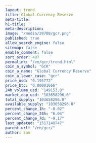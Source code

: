```yaml
---
layout: trend
title: Global Currency Reserve
meta-title: 
h1-title: 
meta-description: 
image: "/media/20708/gcr.png"
published: true
allow_search_engine: false
sitemap: false
enable_comment: false
sort_order: 407
permalink: "/en/gcr/trend.html"
coin_a_symbol: "GCR"
coin_a_name: "Global Currency Reserve"
coin_a_lower_case: "gcr"
price_usd: "0.195772"
price_btc: "0.00001666"
24h_volume_usd: "149153.0"
market_cap_usd: "103658296.0"
total_supply: "103658296.0"
available_supply: "103658296.0"
percent_change_1h: "-0.02"
percent_change_24h: "6.04"
percent_change_7d: "-9.17"
last_updated: "1517140747"
parent-url: "/en/gcr/"
author: Sam
---
```


